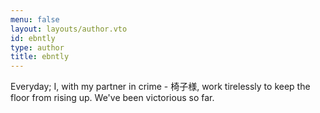 ```yaml
---
menu: false
layout: layouts/author.vto
id: ebntly
type: author
title: ebntly
---
```


Everyday; I, with my partner in crime - 椅子様, work tirelessly to keep the floor from rising up. We've been victorious so far.